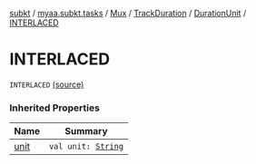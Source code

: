 [subkt](../../../../index.md) / [myaa.subkt.tasks](../../../index.md) / [Mux](../../index.md) / [TrackDuration](../index.md) / [DurationUnit](index.md) / [INTERLACED](./-i-n-t-e-r-l-a-c-e-d.md)

# INTERLACED

`INTERLACED` [(source)](https://github.com/Myaamori/SubKt/blob/0.1.11/src/main/kotlin/myaa/subkt/tasks/muxtask.kt#L147)

### Inherited Properties

| Name | Summary |
|---|---|
| [unit](unit.md) | `val unit: `[`String`](https://kotlinlang.org/api/latest/jvm/stdlib/kotlin/-string/index.html) |
